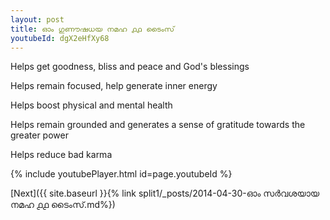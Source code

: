 ```yaml
---
layout: post
title: ഓം ഗുണൗഷധയ നമഹ ൧൧ ടൈംസ്
youtubeId: dgX2eHfXy68
---
```

 
 
Helps get goodness, bliss and peace and God's blessings
 
Helps remain focused, help generate inner energy 
 
Helps boost physical and mental health 
 
Helps remain grounded and generates a sense of gratitude towards the greater power 
 
Helps reduce bad karma
 
 
 
 


{% include youtubePlayer.html id=page.youtubeId %}
 
[Next]({{ site.baseurl }}{% link  split1/_posts/2014-04-30-ഓം സർവശയായ നമഹ ൧൧ ടൈംസ്.md%})
 
